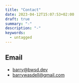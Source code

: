 ```yaml
---
title: "Contact"
date: 2023-04-12T15:07:53+02:00
draft: true
summary: "-"
description: "-"
keywords:
  - untagged
---
```


## Email

- barry@bwsd.dev 
- barrywasdell@gmail.com
